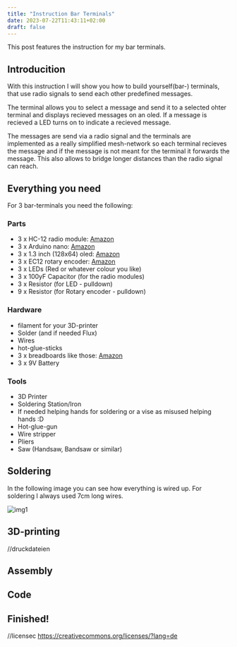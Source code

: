 ```yaml
---
title: "Instruction Bar Terminals"
date: 2023-07-22T11:43:11+02:00
draft: false
---
```


This post features the instruction for my bar terminals.

## Introducition

With this instruction I will show you how to build yourself(bar-) terminals, that use radio signals to send each other predefined messages.

The terminal allows you to select a message and send it to a selected ohter terminal and displays recieved messages on an oled. If a message is recieved a LED turns on to indicate a recieved message.

The messages are send via a radio signal and the terminals are implemented as a really simplified mesh-network so each terminal recieves the message and if the message is not meant for the terminal it forwards the message. This also allows to bridge longer distances than the radio signal can reach.

## Everything you need

For 3 bar-terminals you need the following:

### Parts
 - 3 x HC-12 radio module: [Amazon](https://www.amazon.de/dp/B07C92ZRS8?psc=1&ref=ppx_yo2ov_dt_b_product_details)
 - 3 x Arduino nano: [Amazon](https://www.amazon.de/-/en/AZDelivery-AZ-Nano-board-Atmega328-including/dp/B078SBBST6/ref=sr_1_3?crid=274FHDIZFJWDZ&keywords=arduino+nano+azdelivery&qid=1690021059&sprefix=arduino+nano+a%2Caps%2C81&sr=8-3)
 - 3 x 1.3 inch (128x64) oled: [Amazon](https://www.amazon.de/-/en/dp/B074N9VLZX/ref=twister_B07ZQNB1HL?_encoding=UTF8&psc=1)
 - 3 x EC12 rotary encoder: [Amazon](https://www.amazon.de/dp/B08728PS6N?psc=1&ref=ppx_yo2ov_dt_b_product_details)
 - 3 x LEDs (Red or whatever colour you like)
 - 3 x 100yF Capacitor (for the radio modules)
 - 3 x Resistor (for LED - pulldown) 
 - 9 x Resistor (for Rotary encoder - pulldown)

### Hardware
 - filament for your 3D-printer
 - Solder (and if needed Flux)
 - Wires
 - hot-glue-sticks
 - 3 x breadboards like those: [Amazon](https://www.amazon.de/-/en/AZDelivery-AZ-Nano-board-Atmega328-including/dp/B078SBBST6/ref=sr_1_3?crid=274FHDIZFJWDZ&keywords=arduino+nano+azdelivery&qid=1690021059&sprefix=arduino+nano+a%2Caps%2C81&sr=8-3)
 - 3 x 9V Battery

### Tools
 - 3D Printer
 - Soldering Station/Iron
 - If needed helping hands for soldering or a vise as misused helping hands :D
 - Hot-glue-gun
 - Wire stripper
 - Pliers
 - Saw (Handsaw, Bandsaw or similar)

## Soldering

In the following image you can see how everything is wired up. For soldering I always used 7cm long wires.

![img1](terminal_fritzing.png)

## 3D-printing

//druckdateien

## Assembly

## Code

## Finished!

//licensec  https://creativecommons.org/licenses/?lang=de